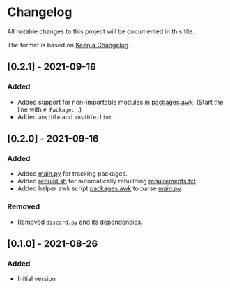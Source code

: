 # Changelog
All notable changes to this project will be documented in this file.

The format is based on [Keep a Changelog](https://keepachangelog.com/en/1.0.0/).

## [0.2.1] - 2021-09-16
### Added
- Added support for non-importable modules in [packages.awk]. (Start the line with `# Package: `.)
- Added `ansible` and `ansible-lint`.

## [0.2.0] - 2021-09-16
### Added
- Added [main.py] for tracking packages.
- Added [rebuild.sh] for automatically rebuilding [requirements.txt].
- Added helper awk script [packages.awk] to parse [main.py].

### Removed
- Removed `discord.py` and its dependencies.

## [0.1.0] - 2021-08-26
### Added
- Initial version


[main.py]: main.py
[packages.awk]: packages.awk
[rebuild.sh]: rebuild.sh
[requirements.txt]: requirements.txt
